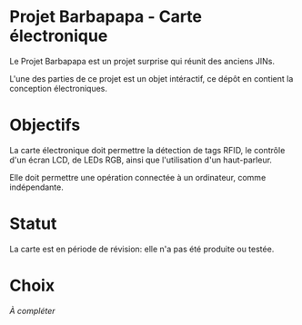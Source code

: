 # Projet Barbapapa - Carte électronique

Le Projet Barbapapa est un projet surprise qui réunit des anciens JINs.

L'une des parties de ce projet est un objet intéractif, ce dépôt en contient
la conception électroniques.


# Objectifs

La carte électronique doit permettre la détection de tags RFID, le contrôle 
d'un écran LCD, de LEDs RGB, ainsi que l'utilisation d'un haut-parleur.

Elle doit permettre une opération connectée à un ordinateur, comme indépendante.


# Statut

La carte est en période de révision: elle n'a pas été produite ou testée.


# Choix

*À compléter*
